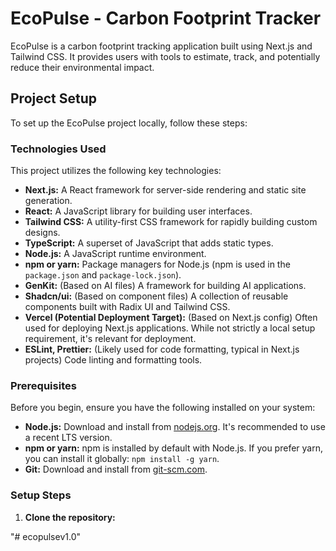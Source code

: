 # EcoPulse - Carbon Footprint Tracker

EcoPulse is a carbon footprint tracking application built using Next.js and Tailwind CSS. It provides users with tools to estimate, track, and potentially reduce their environmental impact.

## Project Setup

To set up the EcoPulse project locally, follow these steps:

### Technologies Used

This project utilizes the following key technologies:

-   **Next.js:** A React framework for server-side rendering and static site generation.
-   **React:** A JavaScript library for building user interfaces.
-   **Tailwind CSS:** A utility-first CSS framework for rapidly building custom designs.
-   **TypeScript:** A superset of JavaScript that adds static types.
-   **Node.js:** A JavaScript runtime environment.
-   **npm or yarn:** Package managers for Node.js (npm is used in the `package.json` and `package-lock.json`).
-   **GenKit:** (Based on AI files) A framework for building AI applications.
-   **Shadcn/ui:** (Based on component files) A collection of reusable components built with Radix UI and Tailwind CSS.
-   **Vercel (Potential Deployment Target):** (Based on Next.js config) Often used for deploying Next.js applications. While not strictly a local setup requirement, it's relevant for deployment.
-   **ESLint, Prettier:** (Likely used for code formatting, typical in Next.js projects) Code linting and formatting tools.

### Prerequisites

Before you begin, ensure you have the following installed on your system:

-   **Node.js:** Download and install from [nodejs.org](https://nodejs.org/). It's recommended to use a recent LTS version.
-   **npm or yarn:** npm is installed by default with Node.js. If you prefer yarn, you can install it globally: `npm install -g yarn`.
-   **Git:** Download and install from [git-scm.com](https://git-scm.com/).

### Setup Steps

1.  **Clone the repository:**

"# ecopulsev1.0" 
